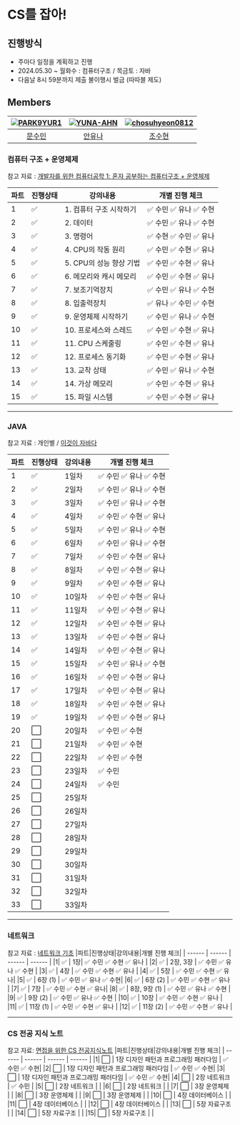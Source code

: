 # CS를 잡아!

## 진행방식
- 주마다 일정을 계획하고 진행
- 2024.05.30 ~ 월화수 : 컴퓨터구조 / 목금토 : 자바 
- 다음날 8시 59분까지 제출 불이행시 벌금 (따따블 제도)

##  Members
|[![PARK9YUR1](https://avatars.githubusercontent.com/u/104202618?v=4)](https://github.com/notegyul)|[![YUNA-AHN](https://avatars.githubusercontent.com/u/130244216?v=4)](https://github.com/YUNA-AHN)|[![chosuhyeon0812](https://avatars.githubusercontent.com/u/119795734?v=4)](https://github.com/chosuhyeon0812)|
|:-:|:-:|:-:|
|[문수민](https://github.com/notegyul)|[안유나](https://github.com/YUNA-AHN)|[조수현](https://github.com/chosuhyeon0812)|


### 컴퓨터 구조 + 운영체제
참고 자료 : [개발자를 위한 컴퓨터공학 1: 혼자 공부하는 컴퓨터구조 + 운영체제](https://www.inflearn.com/course/%ED%98%BC%EC%9E%90-%EA%B3%B5%EB%B6%80%ED%95%98%EB%8A%94-%EC%BB%B4%ED%93%A8%ED%84%B0%EA%B5%AC%EC%A1%B0-%EC%9A%B4%EC%98%81%EC%B2%B4%EC%A0%9C/dashboard)

|파트|진행상태|강의내용|개별 진행 체크| 
| ------ | ------ | ------ | ------ |
|1| :white_check_mark: | 1. 컴퓨터 구조 시작하기|:white_check_mark: 수민 :white_check_mark: 유나 :white_check_mark: 수현|
|2| :white_check_mark: | 2. 데이터 | :white_check_mark: 수민 :white_check_mark: 유나 :white_check_mark: 수현 |
|3| :white_check_mark: | 3. 명령어 | :white_check_mark: 수현 :white_check_mark: 수민 :white_check_mark: 유나 | 
|4| :white_check_mark: | 4. CPU의 작동 원리| :white_check_mark: 수민 :white_check_mark: 수현  :white_check_mark: 유나 | 
|5| :white_check_mark: | 5. CPU의 성능 향상 기법 | :white_check_mark: 수민 :white_check_mark: 수현 :white_check_mark: 유나 |
|6| :white_check_mark: | 6. 메모리와 캐시 메모리 | :white_check_mark: 수민 :white_check_mark: 수현 :white_check_mark: 유나 |
|7| :white_check_mark: | 7. 보조기억장치| :white_check_mark: 수민 :white_check_mark: 유나  :white_check_mark: 수현 |
|8| :white_check_mark: | 8. 입출력장치 |:white_check_mark: 유나 :white_check_mark: 수민 :white_check_mark: 수현 |
|9| :white_check_mark: | 9. 운영체제 시작하기 | :white_check_mark: 수민 :white_check_mark: 유나 :white_check_mark: 수현 |
|10| :white_check_mark: | 10. 프로세스와 스레드| :white_check_mark: 수민 :white_check_mark: 수현 :white_check_mark: 유나 |
|11| :white_check_mark: | 11. CPU 스케줄링 | :white_check_mark: 수민 :white_check_mark: 수현 :white_check_mark: 유나|
|12| :white_check_mark: | 12. 프로세스 동기화 | :white_check_mark: 수민 :white_check_mark: 수현 :white_check_mark: 유나|
|13| :white_check_mark: | 13. 교착 상태 | :white_check_mark: 수민 :white_check_mark: 유나 :white_check_mark: 수현 |
|14| :white_check_mark: | 14. 가상 메모리 | :white_check_mark: 수민 :white_check_mark: 수현  :white_check_mark: 유나|
|15| :white_check_mark: | 15. 파일 시스템| :white_check_mark: 수민 :white_check_mark: 수현 :white_check_mark: 유나|

---

### JAVA
참고 자료 : 개인별 / [이것이 자바다](https://www.youtube.com/playlist?list=PLVsNizTWUw7EmX1Y-7tB2EmsK6nu6Q10q)

|파트|진행상태|강의내용|개별 진행 체크|
| ------ | ------ | ------ | ------ |
|1| :white_check_mark: | 1일차| :white_check_mark: 수민 :white_check_mark: 유나 :white_check_mark: 수현 |
|2| :white_check_mark: | 2일차 | :white_check_mark: 수민 :white_check_mark: 유나 :white_check_mark: 수현 |
|3| :white_check_mark: | 3일차 | :white_check_mark: 수민 :white_check_mark: 유나  :white_check_mark: 수현 |
|4| :white_check_mark: | 4일차| :white_check_mark: 수민 :white_check_mark: 수현 :white_check_mark: 유나 |
|5| :white_check_mark: | 5일차 | :white_check_mark: 수민 :white_check_mark: 유나 :white_check_mark: 수현 |
|6| :white_check_mark: | 6일차 | :white_check_mark: 수민 :white_check_mark: 유나  :white_check_mark: 수현 |
|7| :white_check_mark: | 7일차| :white_check_mark: 수민  :white_check_mark: 수현 :white_check_mark: 유나|
|8| :white_check_mark: | 8일차 | :white_check_mark: 수민 :white_check_mark: 수현 :white_check_mark: 유나 |
|9| :white_check_mark: | 9일차 | :white_check_mark: 수민 :white_check_mark: 수현 :white_check_mark: 유나 |
|10| :white_check_mark: | 10일차| :white_check_mark: 수민 :white_check_mark: 수현 :white_check_mark: 유나 |
|11| :white_check_mark: | 11일차| :white_check_mark: 수민 :white_check_mark: 수현 :white_check_mark: 유나|
|12| :white_check_mark: | 12일차 | :white_check_mark: 수민 :white_check_mark: 수현 :white_check_mark: 유나|
|13| :white_check_mark: | 13일차 | :white_check_mark: 수민  :white_check_mark: 수현 :white_check_mark: 유나 |
|14| :white_check_mark: | 14일차 | :white_check_mark: 수민 :white_check_mark: 수현 :white_check_mark: 유나  |
|15| :white_check_mark: | 15일차| :white_check_mark: 수민 :white_check_mark: 유나 :white_check_mark: 수현 |
|16| :white_check_mark: | 16일차 |  :white_check_mark: 수민 :white_check_mark: 수현 :white_check_mark: 유나|
|17| :white_check_mark: | 17일차|  :white_check_mark: 수민 :white_check_mark: 수현 :white_check_mark: 유나 |
|18| :white_check_mark: | 18일차 |  :white_check_mark: 수민 :white_check_mark: 수현 :white_check_mark: 유나 |
|19| :white_check_mark: | 19일차|  :white_check_mark: 수민 :white_check_mark: 수현 :white_check_mark: 유나 |
|20| :white_large_square: | 20일차 |  :white_check_mark: 수민 :white_check_mark: 수현 |
|21| :white_large_square: | 21일차|  :white_check_mark: 수민 :white_check_mark: 수현 |
|22| :white_large_square: | 22일차 |  :white_check_mark: 수민 :white_check_mark: 수현 |
|23| :white_large_square: | 23일차|  :white_check_mark: 수민 |
|24| :white_large_square: | 24일차 |  :white_check_mark: 수민 |
|25| :white_large_square: | 25일차|  |
|26| :white_large_square: | 26일차 |  |
|27| :white_large_square: | 27일차|  |
|28| :white_large_square: | 28일차 |  |
|29| :white_large_square: | 29일차|  |
|30| :white_large_square: | 30일차 |  |
|31| :white_large_square: | 31일차|  |
|32| :white_large_square: | 32일차 |  |
|33| :white_large_square: | 33일차|  |


---

### 네트워크
참고 자료 : [네트워크 기초](https://youtube.com/playlist?list=PL0d8NnikouEWcF1jJueLdjRIC4HsUlULi&si=fsVKjHtsaeriSUD6)
|파트|진행상태|강의내용|개별 진행 체크|
| ------ | ------ | ------ | ------ |
|1| :white_check_mark: | 1장| :white_check_mark: 수민 :white_check_mark: 수현 :white_check_mark: 유나  |
|2| :white_check_mark: | 2장, 3장 | :white_check_mark: 수민 :white_check_mark: 유나 :white_check_mark: 수현 |
|3| :white_check_mark: | 4장 | :white_check_mark: 수민 :white_check_mark: 수현 :white_check_mark: 유나 |
|4| :white_check_mark: | 5장 | :white_check_mark: 수민 :white_check_mark: 수현 :white_check_mark: 유나|
|5| :white_check_mark: | 6장 (1) | :white_check_mark: 수민 :white_check_mark: 유나  :white_check_mark: 수현|
|6| :white_check_mark: | 6장 (2) | :white_check_mark: 수민 :white_check_mark: 수현 :white_check_mark: 유나   |
|7| :white_check_mark: | 7장 | :white_check_mark: 수민  :white_check_mark: 수현 :white_check_mark: 유나|
|8| :white_check_mark: | 8장, 9장 (1) | :white_check_mark: 수민 :white_check_mark: 유나  :white_check_mark: 수현 |
|9| :white_check_mark: | 9장 (2) | :white_check_mark: 수민 :white_check_mark: 유나 :white_check_mark: 수현 |
|10| :white_check_mark: | 10장 | :white_check_mark: 수민 :white_check_mark: 수현 :white_check_mark: 유나 |
|11| :white_check_mark: | 11장 (1) | :white_check_mark: 수민 :white_check_mark: 수현 :white_check_mark: 유나  |
|12| :white_check_mark: | 11장 (2) | :white_check_mark: 수민 :white_check_mark: 수현 :white_check_mark: 유나 |

---

### CS 전공 지식 노트
참고 자료: [면접을 위한 CS 전공지식노트](https://www.yes24.com/Product/Goods/108887922)
|파트|진행상태|강의내용|개별 진행 체크|
| ------ | ------ | ------ | ------ |
|1| :white_large_square: | 1장 디자인 패턴과 프로그래밍 패러다임 |  :white_check_mark: 수민  :white_check_mark: 수현|
|2| :white_large_square: | 1장 디자인 패턴과 프로그래밍 패러다임 |  :white_check_mark: 수민  :white_check_mark: 수현|
|3| :white_large_square: | 1장 디자인 패턴과 프로그래밍 패러다임 |  :white_check_mark: 수민 :white_check_mark: 수현|
|4| :white_large_square: | 2장 네트워크 |  :white_check_mark: 수민 |
|5| :white_large_square: | 2장 네트워크 |  |
|6| :white_large_square: | 2장 네트워크 |  |
|7| :white_large_square: | 3장 운영체제 |  |
|8| :white_large_square: | 3장 운영체제 |  |
|9| :white_large_square: | 3장 운영체제 |  |
|10| :white_large_square: | 4장 데이터베이스 |  |
|11| :white_large_square: | 4장 데이터베이스 |  |
|12| :white_large_square: | 4장 데이터베이스 |  |
|13| :white_large_square: | 5장 자료구조 |  |
|14| :white_large_square: | 5장 자료구조 |  |
|15| :white_large_square: | 5장 자료구조 |  |

